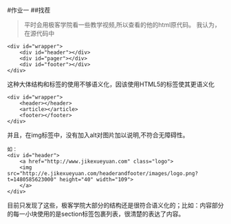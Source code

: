 #作业一 
##找茬
>平时会用极客学院看一些教学视频,所以查看的他的html原代码。
我认为，在源代码中
```
<div id="wrapper">
	<div id="header"></div>
	<div id="pager"></div>
	<div id="footer"></div>	
</div>

```
这种大体结构和标签的使用不够语义化，因该使用HTML5的标签使其更语义化
```
<div id="wrapper">
	<header></header>
	<article></article>
	<footer></footer>
</div>
```
并且，在img标签中，没有加入alt对图片加以说明,不符合无障碍性。

```
如：
<div id="header">
	<a href="http://www.jikexueyuan.com" class="logo">
	<img src="http://e.jikexueyuan.com/headerandfooter/images/logo.png?t=1480585623000" height="40" width="109">
	</a>
</div>
```
目前只发现了这些，极客学院大部分的结构还是很符合语义化的；比如：内容部分的每一小块使用的是section标签包裹列表，很清楚的表达了内容。



